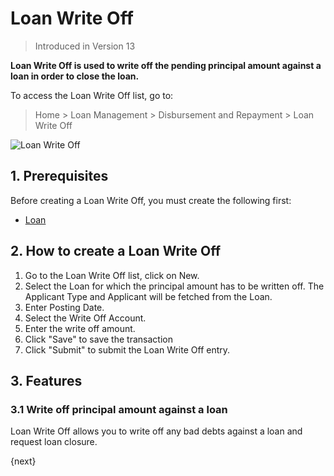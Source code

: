 <!-- add-breadcrumbs -->
# Loan Write Off
> Introduced in Version 13

**Loan Write Off is used to write off the pending principal amount against a loan in order to close the loan.**

To access the Loan Write Off list, go to:
> Home > Loan Management > Disbursement and Repayment > Loan Write Off

<img class="screenshot" alt="Loan Write Off" src="{{docs_base_url}}/v13/assets/img/loan-management/loan-write-off.png">

## 1. Prerequisites
Before creating a Loan Write Off, you must create the following first:

* [Loan](/docs/v13/user/manual/en/loan-management/loan)


## 2. How to create a Loan Write Off
1. Go to the Loan Write Off list, click on New.
2. Select the Loan for which the principal amount has to be written off. The Applicant Type and Applicant will be fetched from the Loan.
3. Enter Posting Date.
4. Select the Write Off Account.
5. Enter the write off amount.
6. Click "Save" to save the transaction
8. Click "Submit" to submit the Loan Write Off entry.

## 3. Features

### 3.1 Write off principal amount against a loan
Loan Write Off allows you to write off any bad debts against a loan and request loan closure.


{next}




